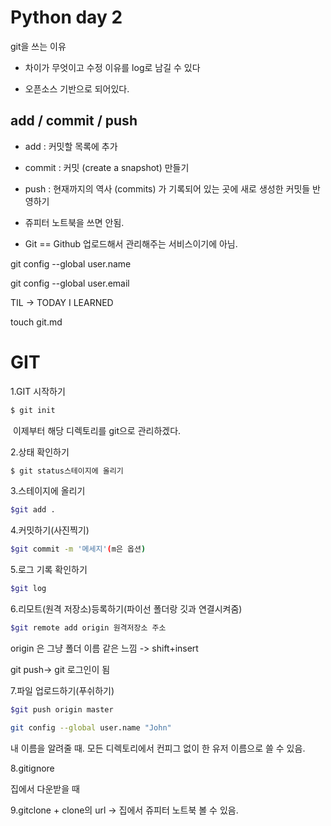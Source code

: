 # Python day 2

git을 쓰는 이유

- 차이가 무엇이고 수정 이유를 log로 남길 수 있다

- 오픈소스 기반으로 되어있다.

## add / commit / push

- add : 커밋할 목록에 추가

- commit : 커밋 (create a snapshot) 만들기

- push : 현재까지의 역사 (commits) 가 기록되어 있는 곳에 새로 생성한 커밋들 반영하기

- 쥬피터 노트북을 쓰면 안됨.

- Git == Github 업로드해서 관리해주는 서비스이기에 아님.

 git config --global user.name

 git config --global user.email

TIL -> TODAY I LEARNED

touch git.md

# GIT

1.GIT 시작하기

```sh
$ git init
```

​		이제부터 해당 디렉토리를 git으로 관리하겠다.

2.상태 확인하기

```sh
$ git status스테이지에 올리기
```

3.스테이지에 올리기

```sh
$git add .
```

4.커밋하기(사진찍기)

```sh
$git commit -m '메세지'(m은 옵션)
```

5.로그 기록 확인하기

```sh
$git log
```

6.리모트(원격 저장소)등록하기(파이선 폴더랑 깃과 연결시켜줌)

```sh
$git remote add origin 원격저장소 주소
```

origin 은 그냥 폴더 이름 같은 느낌 -> shift+insert

git push-> git 로그인이 됨

7.파일 업로드하기(푸쉬하기)

```sh
$git push origin master
```

 ```sh
git config --global user.name "John"
 ```

내 이름을 알려줄 때. 모든 디렉토리에서 컨피그 없이 한 유저 이름으로 쓸 수 있음.

8.gitignore



집에서 다운받을 때

9.gitclone + clone의 url -> 집에서 쥬피터 노트북 볼 수 있음.

